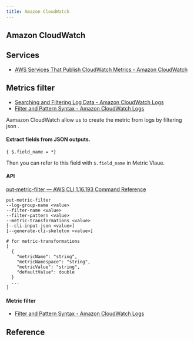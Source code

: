 ```yaml
---
title: Amazon CloudWatch
---
```


## Amazon CloudWatch

## Services
* [AWS Services That Publish CloudWatch Metrics \- Amazon CloudWatch](https://docs.aws.amazon.com/AmazonCloudWatch/latest/monitoring/aws-services-cloudwatch-metrics.html)

## Metrics filter
- [Searching and Filtering Log Data \- Amazon CloudWatch Logs](https://docs.aws.amazon.com/AmazonCloudWatch/latest/logs/MonitoringLogData.html)
- [Filter and Pattern Syntax \- Amazon CloudWatch Logs](https://docs.aws.amazon.com/AmazonCloudWatch/latest/logs/FilterAndPatternSyntax.html)

Aamazon CloudWatch allow us to create the metric from logs by filtering json .

#### Extract fields from JSON outputs.

```
{ $.field_name = *}
```

Then you can refer to this field with `$.field_name` in Metric Vlaue.


#### API
[put\-metric\-filter — AWS CLI 1\.16\.193 Command Reference](https://docs.aws.amazon.com/cli/latest/reference/logs/put-metric-filter.html)

```
put-metric-filter
--log-group-name <value>
--filter-name <value>
--filter-pattern <value>
--metric-transformations <value>
[--cli-input-json <value>]
[--generate-cli-skeleton <value>]
```

```
# for metric-transformations
[
  {
    "metricName": "string",
    "metricNamespace": "string",
    "metricValue": "string",
    "defaultValue": double
  }
  ...
]
```

#### Metric  filter
- [Filter and Pattern Syntax \- Amazon CloudWatch Logs](https://docs.aws.amazon.com/AmazonCloudWatch/latest/logs/FilterAndPatternSyntax.html)

## Reference
